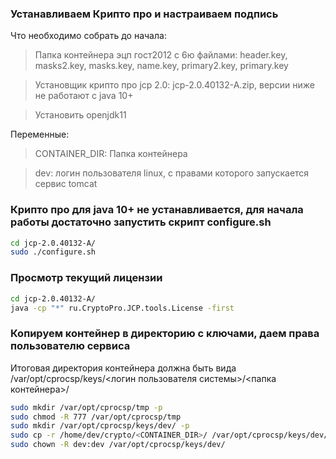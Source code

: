 ### Устанавливаем Крипто про и настраиваем подпись

Что необходимо собрать до начала:
> Папка контейнера эцп гост2012 с 6ю файлами: header.key, masks2.key, masks.key, name.key, primary2.key, primary.key

> Установщик крипто про jcp 2.0: jcp-2.0.40132-A.zip, версии ниже не работают с java 10+

> Установить openjdk11

Переменные:
> CONTAINER_DIR: Папка контейнера

> dev: логин пользователя linux, с правами которого запускается сервис tomcat

### Крипто про для java 10+ не устанавливается, для начала работы достаточно запустить скрипт configure.sh
```bash
cd jcp-2.0.40132-A/
sudo ./configure.sh
```



### Просмотр текущий лицензии
```bash
cd jcp-2.0.40132-A/
java -cp "*" ru.CryptoPro.JCP.tools.License -first
```



### Копируем контейнер в директорию с ключами, даем права пользователю сервиса
Итоговая директория контейнера должна быть вида /var/opt/cprocsp/keys/<логин пользователя системы>/<папка контейнера>/
```bash
sudo mkdir /var/opt/cprocsp/tmp -p
sudo chmod -R 777 /var/opt/cprocsp/tmp
sudo mkdir /var/opt/cprocsp/keys/dev/ -p
sudo cp -r /home/dev/crypto/<CONTAINER_DIR>/ /var/opt/cprocsp/keys/dev/
sudo chown -R dev:dev /var/opt/cprocsp/keys/dev/
```
